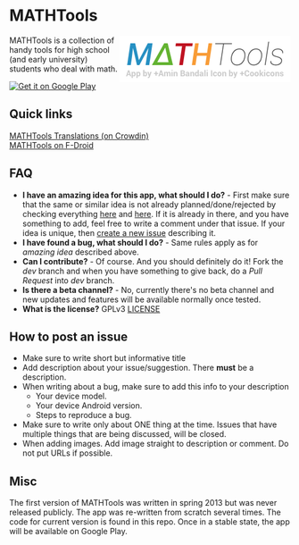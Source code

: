 # MATHTools

<img src="https://raw.githubusercontent.com/aminb/mathtools/master/MATHTools_logo.png"
 alt="MATHTools logo" title="MATHTools" align="right" />

MATHTools is a collection of handy tools for high school (and early university) students who deal with math.

<a href="https://play.google.com/store/apps/details?id=org.aminb.mathtools.app">
  <img alt="Get it on Google Play"
       src="http://developer.android.com/images/brand/en_generic_rgb_wo_45.png" />
</a>

## Quick links
[MATHTools Translations (on Crowdin)](https://crowdin.com/project/mathtools)  
[MATHTools on F-Droid](https://f-droid.org/repository/browse/?fdid=org.aminb.mathtools.app)

## FAQ
- **I have an amazing idea for this app, what should I do?** - First make sure that the same or similar idea is not already planned/done/rejected by checking everything [here](https://github.com/aminb/mathtools/issues?state=open) and [here](https://github.com/aminb/mathtools/issues?page=1&state=closed). If it is already in there, and you have something to add, feel free to write a comment under that issue. If your idea is unique, then [create a new issue](https://github.com/aminb/mathtools/issues/new) describing it.
- **I have found a bug, what should I do?** - Same rules apply as for *amazing idea* described above.
- **Can I contribute?** - Of course. And you should definitely do it! Fork the *dev* branch and when you have something to give back, do a *Pull Request* into *dev* branch.
- **Is there a beta channel?** - No, currently there's no beta channel and new updates and features will be available normally once tested.
- **What is the license?** GPLv3 [LICENSE](LICENSE)

## How to post an issue
- Make sure to write short but informative title
- Add description about your issue/suggestion. There **must** be a description.
- When writing about a bug, make sure to add this info to your description
  - Your device model.
  - Your device Android version.
  - Steps to reproduce a bug.
- Make sure to write only about ONE thing at the time. Issues that have multiple things that are being discussed, will be closed.
- When adding images. Add image straight to description or comment. Do not put URLs if possible.

## Misc
The first version of MATHTools was written in spring 2013 but was never released publicly. The app was re-written from scratch several times. The code for current version is found in this repo. Once in a stable state, the app will be available on Google Play.
